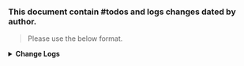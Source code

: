 ### This document contain #todos and logs changes dated by author. 
> Please use the below format. 
<details>
  <summary><strong>Change Logs</strong></summary>

> Author: Beard 07/07/24 :man_beard: 
>> Edited: Beard 07/22/24 :man_beard:  
----

>#### To Do ####

 [ ] Finish setting up discord
 [ ] Add Welcome Screen Info
 [ ] Polish up Gurdian Angel 
    [ ] Change AI slots to randomization (see video https://www.youtube.com/watch?v=DGN3Ywc74k0&list=PLACt0Y23f-92UjVNKiODHzA9pnnGl-Lpj&index=13 minute = 13:50+)
    [ ] Add randomization to AI groups (see video https://www.youtube.com/watch?v=K9csubqv954&list=PLACt0Y23f-92UjVNKiODHzA9pnnGl-Lpj&index=14 minute = 6:50+)
    [ ] Under Waypoints use AIWaypoint_Wait.et for security to prevent AI from moving unless attacked
    [ ] Duplicate AIWaypoint_defend_small.et, change radius to 7.0 to keep them in buildings; turn on fast init 

 [ ] Polish up Silent Depths 
    [ ] Add sub and make it a destructible component 
    [ ] Change AI slots to randomization (see video https://www.youtube.com/watch?v=DGN3Ywc74k0&list=PLACt0Y23f-92UjVNKiODHzA9pnnGl-Lpj&index=13 minute = 13:50+)
    [ ] Add randomization to AI groups (see video https://www.youtube.com/watch?v=K9csubqv954&list=PLACt0Y23f-92UjVNKiODHzA9pnnGl-Lpj&index=14 minute = 6:50+)

[ ] Under common can change perception factor (w/o CRX) == adjust for all units 

[ ] Add AI scalability based on player presence 
[ ] Add Randomization to make each iterastion slightly different

[ ] Add a Recon Task from start to finish to get a SALUTE report (restart server) - one life event. 
# When adding this it'll be important to keep same AI locations; however, it eliminates the unique replayability component. Could adjust AI types to random and move around patrols. Alternatively, could drop the Recon componeent and add a randomization layer pick to modify the locations of AIs in AO for replayability purposes. 

>#### Completed Activity ✓ ####
- [x] Initial discord community set up 
- [x] Initial version of Gurdian Angel and Silent Depths published  
 

------
</details>

